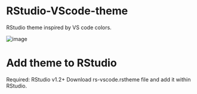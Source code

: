 # RStudio-VScode-theme
RStudio theme inspired by VS code colors.

![image](https://user-images.githubusercontent.com/63495216/110652774-f76eca80-81bc-11eb-91eb-0d5a6c343487.png)

# Add theme to RStudio
Required: RStudio v1.2+
Download rs-vscode.rstheme file and add it within RStudio.

